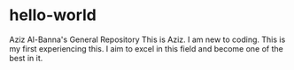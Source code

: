 # hello-world
Aziz Al-Banna's General Repository
This is Aziz. I am new to coding. This is my first experiencing this. I aim to excel in this field and become one of the best in it.
